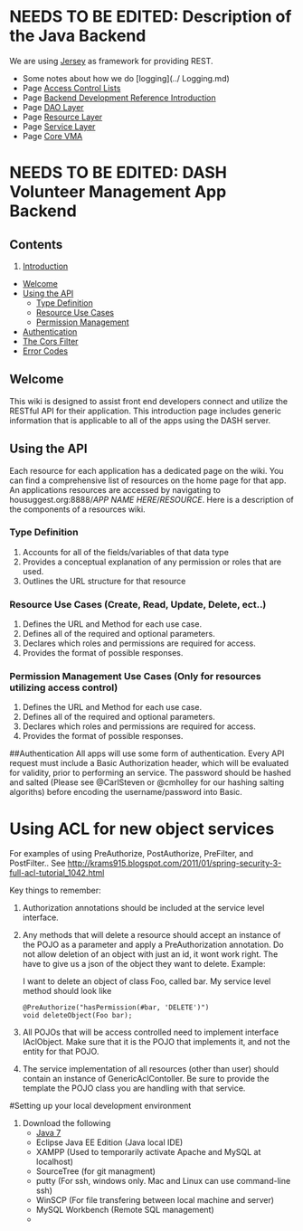 # NEEDS TO BE EDITED: Description of the Java Backend

We are using [Jersey](https://jersey.java.net/) as framework for providing REST.

 * Some notes about how we do [logging](../ Logging.md)
 * Page [Access Control Lists](../Access-Control-Lists.md)
 * Page [Backend Development Reference Introduction](../Backend-Development-Reference-Introduction)
 * Page [DAO Layer](../DAO-Layer.md)
 * Page [Resource Layer](../Resource-Layer.md)
 * Page [Service Layer](../Service-Layers.md)
 * Page [Core VMA](../Volunteer-Management.md)


# NEEDS TO BE EDITED: DASH Volunteer Management App Backend

## Contents

 1. [Introduction](../README.md#welcome)
   * [Welcome](..//README.md#welcome)
   * [Using the API](../README.md#using-the-api)
     * [Type Definition](../README.md#type-definition)
     * [Resource Use Cases](../README.md#resource-use-cases-create-read-update-delete-ect)
     * [Permission Management](../wiki#permission-management-use-cases-only-for-resources-utilizing-access-control)
  * [Authentication](../README.md#authentication)
   * [The Cors Filter](../README.md#the-cors-filter)
   * [Error Codes](../README.md#error-codes)


## Welcome
 This wiki is designed to assist front end developers connect and utilize the RESTful API for their application.  This introduction page includes generic information that is applicable to all of the apps using the DASH server.

## Using the API
 Each resource for each application has a dedicated page on the wiki.  You can find a comprehensive list of resources on the home page for that app. An applications resources are accessed by navigating to housuggest.org:8888/*APP NAME HERE*/*RESOURCE*.   Here is a description of the components of a resources wiki.

### Type Definition
 1. Accounts for all of the fields/variables of that data type
 2. Provides a conceptual explanation of any permission or roles that are used.
 3. Outlines the URL structure for that resource

### Resource Use Cases (Create, Read, Update, Delete, ect..)
 1. Defines the URL and Method for each use case.
 2. Defines all of the required and optional parameters.
 3. Declares which roles and permissions are required for access.
 4. Provides the format of possible responses.

### Permission Management Use Cases (Only for resources utilizing access control)
 1. Defines the URL and Method for each use case.
 2. Defines all of the required and optional parameters.
 3. Declares which roles and permissions are required for access.
 4. Provides the format of possible responses.

##Authentication
 All apps will use some form of authentication.  Every API request must include a Basic Authorization header, which will be evaluated for validity, prior to performing an service. The password should be hashed and salted (Please see @CarlSteven or @cmholley for our hashing salting algoriths) before encoding the username/password into Basic.


Using ACL for new object services
=================================

For examples of using PreAuthorize, PostAuthorize, PreFilter, and PostFilter..
See http://krams915.blogspot.com/2011/01/spring-security-3-full-acl-tutorial_1042.html

Key things to remember:
1. Authorization annotations should be included at the service level interface.

2. Any methods that will delete a resource should accept an instance of the POJO as a parameter and apply a PreAuthorization annotation. Do not allow deletion of an object with just an id, it wont work right.  The have to give us a json of the object they want to delete. Example:

    I want to delete an object of class Foo, called bar.
    My service level method should look like

    ```
    @PreAuthorize("hasPermission(#bar, 'DELETE')")
    void deleteObject(Foo bar);
    ```

3. All  POJOs that will be access controlled need to implement interface IAclObject.  Make sure that it is the POJO that implements it, and not the entity for that POJO.

4. The service implementation of all resources (other than user) should contain an instance of GenericAclContoller.  Be sure to provide the template the POJO class you are handling with that service.

#Setting up your local development environment
1. Download the following
    + [Java 7](../How-To-Install-JAVA.md)
    + Eclipse Java EE Edition (Java local IDE)
    + XAMPP (Used to temporarily activate Apache and MySQL at localhost)
    + SourceTree (for git managment)
    + putty (For ssh, windows only. Mac and Linux can use command-line ssh)
    + WinSCP (For file transfering between local machine and server)
    + MySQL Workbench (Remote SQL management)
    +  